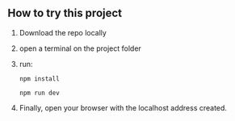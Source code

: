 ## How to try this project
1. Download the repo locally
2. open a terminal on the project folder
3. run:

    `npm install`

    `npm run dev`

4. Finally, open your browser with the localhost address created.